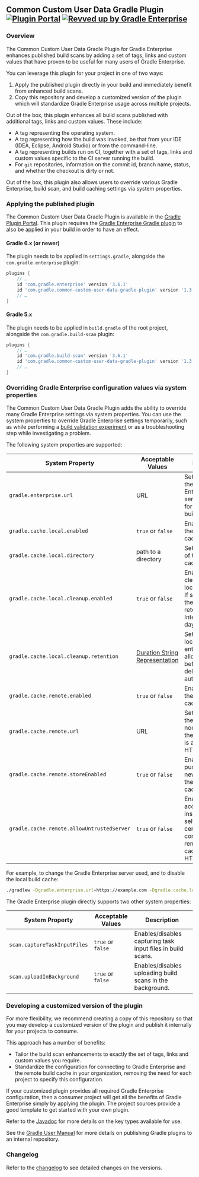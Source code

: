 ## Common Custom User Data Gradle Plugin [![Plugin Portal](https://img.shields.io/maven-metadata/v?metadataUrl=https://plugins.gradle.org/m2/com/gradle/common-custom-user-data-gradle-plugin/maven-metadata.xml&label=Plugin%20Portal)](https://plugins.gradle.org/plugin/com.gradle.common-custom-user-data-gradle-plugin) [![Revved up by Gradle Enterprise](https://img.shields.io/badge/Revved%20up%20by-Gradle%20Enterprise-06A0CE?logo=Gradle&labelColor=02303A)](https://ge.gradle.org/scans)

### Overview

The Common Custom User Data Gradle Plugin for Gradle Enterprise enhances published build scans
by adding a set of tags, links and custom values that have proven to be useful for many users of Gradle Enterprise.

You can leverage this plugin for your project in one of two ways:
1. Apply the published plugin directly in your build and immediately benefit from enhanced build scans.
2. Copy this repository and develop a customized version of the plugin which will standardize Gradle Enterprise usage across multiple projects.

Out of the box, this plugin enhances all build scans published with additional tags, links and custom values. These include:
- A tag representing the operating system.
- A tag representing how the build was invoked, be that from your IDE (IDEA, Eclipse, Android Studio) or from the command-line.
- A tag representing builds run on CI, together with a set of tags, links and custom values specific to the CI server running the build.
- For `git` repositories, information on the commit id, branch name, status, and whether the checkout is dirty or not.

Out of the box, this plugin also allows users to override various Gradle Enterprise, build scan, and build caching settings via
system properties.

### Applying the published plugin

The Common Custom User Data Gradle Plugin is available in the [Gradle Plugin Portal](https://plugins.gradle.org/plugin/com.gradle.common-custom-user-data-gradle-plugin). This plugin
requires the [Gradle Enterprise Gradle plugin](https://plugins.gradle.org/plugin/com.gradle.enterprise) to also be applied in your build in order to have an effect.

#### Gradle 6.x (or newer)

The plugin needs to be applied in `settings.gradle`, alongside the `com.gradle.enterprise` plugin:

```groovy
plugins {
    // …
    id 'com.gradle.enterprise' version '3.6.1'
    id 'com.gradle.common-custom-user-data-gradle-plugin' version '1.3'
    // …
}
```

#### Gradle 5.x

The plugin needs to be applied in `build.gradle` of the root project, alongside the `com.gradle.build-scan` plugin:

```groovy
plugins {
    // …
    id 'com.gradle.build-scan' version '3.6.1'
    id 'com.gradle.common-custom-user-data-gradle-plugin' version '1.3'
    // …
}
```

### Overriding Gradle Enterprise configuration values via system properties

The Common Custom User Data Gradle Plugin adds the ability to override many Gradle Enterprise settings via system properties.
You can use the system properties to override Gradle Enterprise settings temporarily, such as while performing a
[build validation experiment](../build-validation) or as a troubleshooting step while investigating a problem.

The following system properties are supported:

|System Property                            | Acceptable Values   | Description
|-------------------------------------------|---------------------|------------
|`gradle.enterprise.url`                    | URL                 | Sets the URL of the Gradle Enterprise server, primarily for publishing build scans.
|`gradle.cache.local.enabled`               | `true` or `false`   | Enables/disables the local build cache.
|`gradle.cache.local.directory`             | path to a directory | Sets the location of the local build cache.
|`gradle.cache.local.cleanup.enabled`       | `true` or `false`   | Enables/disables cleanup of the local build cache. If set to true, then the cleanup retention is set to Integer.MAX_INT days.
|`gradle.cache.local.cleanup.retention`     | [Duration String Representation](https://docs.oracle.com/en/java/javase/11/docs/api/java.base/java/time/Duration.html#parse(java.lang.CharSequence)) | Sets how long local build cache entries are allowed to exist before they are deleted automatically.
|`gradle.cache.remote.enabled`              | `true` or `false`   | Enables/disables the remote build cache.
|`gradle.cache.remote.url`                  | URL | Sets the URL of the remote cache node. Assumes the remote cache is a HTTPBuildCache.
|`gradle.cache.remote.storeEnabled`         | `true` or `false`   | Enables/disables pushing (storing) new entries in the remote build cache.
|`gradle.cache.remote.allowUntrustedServer` | `true` or `false`   | Enables/disables accepting insecure (e.g., self-signed) SSL certificates when connecting to the remote build cache node via HTTPS.

For example, to change the Gradle Enterprise server used, and to disable the local build cache:

```bash
./gradlew -Dgradle.enterprise.url=https://example.com -Dgradle.cache.local.enabled=false build
```

The Gradle Enterprise plugin directly supports two other system properties:

|System Property                            | Acceptable Values   | Description
|-------------------------------------------|---------------------|------------
|`scan.captureTaskInputFiles`               | `true` or `false`   | Enables/disables capturing task input files in build scans.
|`scan.uploadInBackground`                  | `true` or `false`   | Enables/disables uploading build scans in the background.


### Developing a customized version of the plugin

For more flexibility, we recommend creating a copy of this repository so that you may develop a customized version of the plugin and publish it internally for your projects to consume.

This approach has a number of benefits:
- Tailor the build scan enhancements to exactly the set of tags, links and custom values you require.
- Standardize the configuration for connecting to Gradle Enterprise and the remote build cache in your organization, removing the need for each project to specify this configuration.

If your customized plugin provides all required Gradle Enterprise configuration, then a consumer project will get all the benefits of Gradle Enterprise simply by applying the plugin. The
project sources provide a good template to get started with your own plugin.

Refer to the [Javadoc](https://docs.gradle.com/enterprise/gradle-plugin/api/) for more details on the key types available for use.

See the [Gradle User Manual](https://docs.gradle.org/current/userguide/publishing_gradle_plugins.html#custom-plugin-repositories) for more details on publishing Gradle plugins to an internal repository.

### Changelog

Refer to the [changelog](https://github.com/gradle/gradle-enterprise-build-config-samples/blob/master/common-custom-user-data-gradle-plugin/CHANGELOG.md) to see detailed changes on the versions.
